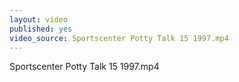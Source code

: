 ```yaml
---
layout: video
published: yes
video_source: Sportscenter Potty Talk 15 1997.mp4
---
```

Sportscenter Potty Talk 15 1997.mp4
